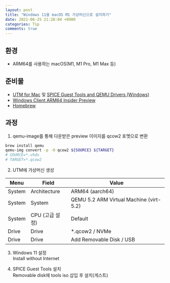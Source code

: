 ```yaml
---
layout: post
title: "Windows 11을 macOS M1 가상머신으로 설치하기"
date: 2021-06-25 21:28:04 +0900
categories: Tip
comments: true
---
```


## 환경

- ARM64를 사용하는 macOS(M1, M1 Pro, M1 Max 등)

## 준비물

- [UTM for Mac](https://mac.getutm.app/) 및 [SPICE Guest Tools and QEMU Drivers (Windows)](https://mac.getutm.app/support/)
- [Windows Client ARM64 Insider Preview](https://www.microsoft.com/en-us/software-download/windowsinsiderpreviewarm64)
- [Homebrew](https://brew.sh/index_ko)

<!-- https://drive.google.com/file/d/1j7TrlQQ4aqgpjKxWpbs58iJIxIJgD67v/view -->

## 과정

1. qemu-image를 통해 다운받은 preview 이미지를 qcow2 포멧으로 변환

```sh
brew install qemu
qemu-img convert -p -O qcow2 ${SOURCE} ${TARGET}
# SOURCE=*.vhdx
# TARGET=*.qcow2
```

2. UTM에 가상머신 생성

| Menu   | Field           | Value                                   |
| ------ | --------------- | --------------------------------------- |
| System | Architecture    | ARM64 (aarch64)                         |
| System | System          | QEMU 5.2 ARM Virtual Machine (virt-5.2) |
| System | CPU (고급 설정) | Default                                 |
| Drive  | Drive           | \*.qcow2 / NVMe                         |
| Drive  | Drive           | Add Removable Disk / USB                |

3. Windows 11 설정  
   Install without Internet

4. SPICE Guest Tools 설치  
   Removable disk에 tools iso 삽입 후 설치(게스트)
